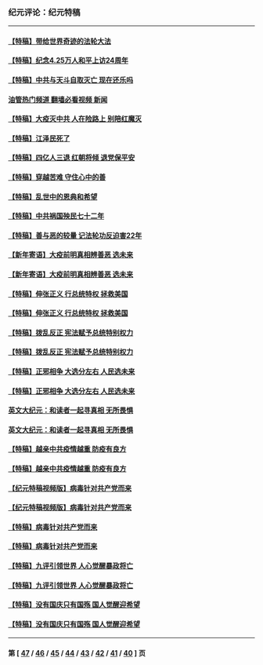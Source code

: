 ### 纪元评论：纪元特稿
---
#### [【特稿】带给世界奇迹的法轮大法](../../pages/nsc424/n13994132.md?05250330) 
#### [【特稿】纪念4.25万人和平上访24周年](../../pages/nsc424/n13980883.md?05250330) 
#### [【特稿】中共与天斗自取灭亡 现在还乐吗](../../pages/nsc424/n13897482.md?05250330) 
#### [油管热门频道 翻墙必看视频 新闻](ok?05250330)
#### [【特稿】大疫灭中共 人在险路上 别陪红魔灭](../../pages/nsc424/n13890697.md?05250330) 
#### [【特稿】江泽民死了](../../pages/nsc424/n13876300.md?05250330) 
#### [【特稿】四亿人三退 红朝将倾 退党保平安](../../pages/nsc424/n13794378.md?05250330) 
#### [【特稿】穿越苦难 守住心中的善](../../pages/nsc424/n13784979.md?05250330) 
#### [【特稿】乱世中的恩典和希望](../../pages/nsc424/n13734687.md?05250330) 
#### [【特稿】中共祸国殃民七十二年](../../pages/nsc424/n13272607.md?05250330) 
#### [【特稿】善与恶的较量 记法轮功反迫害22年](../../pages/nsc424/n13086597.md?05250330) 
#### [【新年寄语】大疫前明真相辨善恶 选未来](../../pages/nsc424/n12660855.md?05250330) 
#### [【新年寄语】大疫前明真相辨善恶 选未来](../../pages/nsc424/n12660855.md?05250330) 
#### [【特稿】伸张正义 行总统特权 拯救美国](../../pages/nsc424/n12616806.md?05250330) 
#### [【特稿】伸张正义 行总统特权 拯救美国](../../pages/nsc424/n12616806.md?05250330) 
#### [【特稿】拨乱反正 宪法赋予总统特别权力](../../pages/nsc424/n12598306.md?05250330) 
#### [【特稿】拨乱反正 宪法赋予总统特别权力](../../pages/nsc424/n12598306.md?05250330) 
#### [【特稿】正邪相争 大选分左右 人民选未来](../../pages/nsc424/n12545208.md?05250330) 
#### [【特稿】正邪相争 大选分左右 人民选未来](../../pages/nsc424/n12545208.md?05250330) 
#### [英文大纪元：和读者一起寻真相 无所畏惧](../../pages/nsc424/n12542027.md?05250330) 
#### [英文大纪元：和读者一起寻真相 无所畏惧](../../pages/nsc424/n12542027.md?05250330) 
#### [【特稿】越亲中共疫情越重 防疫有良方](../../pages/nsc424/n12042989.md?05250330) 
#### [【特稿】越亲中共疫情越重 防疫有良方](../../pages/nsc424/n12042989.md?05250330) 
#### [【纪元特稿视频版】病毒针对共产党而来](../../pages/nsc424/n11977328.md?05250330) 
#### [【纪元特稿视频版】病毒针对共产党而来](../../pages/nsc424/n11977328.md?05250330) 
#### [【特稿】病毒针对共产党而来](../../pages/nsc424/n11928818.md?05250330) 
#### [【特稿】病毒针对共产党而来](../../pages/nsc424/n11928818.md?05250330) 
#### [【特稿】九评引领世界 人心觉醒暴政将亡](../../pages/nsc424/n11660496.md?05250330) 
#### [【特稿】九评引领世界 人心觉醒暴政将亡](../../pages/nsc424/n11660496.md?05250330) 
#### [【特稿】没有国庆只有国殇 国人觉醒迎希望](../../pages/nsc424/n11549354.md?05250330) 
#### [【特稿】没有国庆只有国殇 国人觉醒迎希望](../../pages/nsc424/n11549354.md?05250330) 

---
#### 第 [ [47](./47.md?05250330) / [46](./46.md?05250330) / [45](./45.md?05250330) / [44](./44.md?05250330) / [43](./43.md?05250330) / [42](./42.md?05250330) / [41](./41.md?05250330) / [40](./40.md?05250330) ] 页
